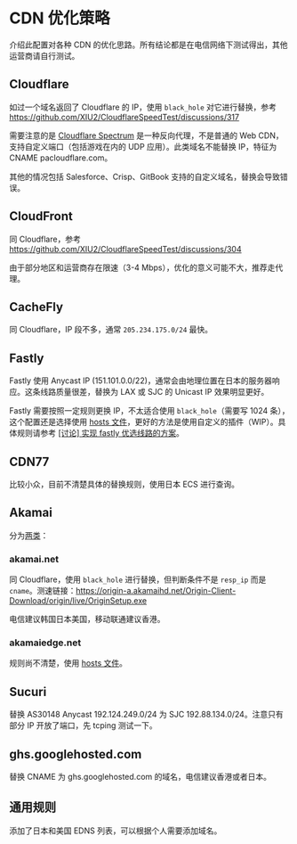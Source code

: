 # CDN 优化策略

介绍此配置对各种 CDN 的优化思路。所有结论都是在电信网络下测试得出，其他运营商请自行测试。

## Cloudflare

如过一个域名返回了 Cloudflare 的 IP，使用 `black_hole` 对它进行替换，参考 https://github.com/XIU2/CloudflareSpeedTest/discussions/317

需要注意的是 [Cloudflare Spectrum](https://www.cloudflare.com/application-services/products/cloudflare-spectrum/) 是一种反向代理，不是普通的 Web CDN，支持自定义端口（包括游戏在内的 UDP 应用）。此类域名不能替换 IP，特征为 CNAME pacloudflare.com。

其他的情况包括 Salesforce、Crisp、GitBook 支持的自定义域名，替换会导致错误。

## CloudFront

同 Cloudflare，参考 https://github.com/XIU2/CloudflareSpeedTest/discussions/304

由于部分地区和运营商存在限速（3-4 Mbps），优化的意义可能不大，推荐走代理。

## CacheFly

同 Cloudflare，IP 段不多，通常 `205.234.175.0/24` 最快。

## Fastly

Fastly 使用 Anycast IP (151.101.0.0/22)，通常会由地理位置在日本的服务器响应。这条线路质量很差，替换为 LAX 或 SJC 的 Unicast IP 效果明显更好。

Fastly 需要按照一定规则更换 IP，不太适合使用 `black_hole`（需要写 1024 条），这个配置还是选择使用 [hosts 文件](https://github.com/Journalist-HK/Rules/blob/main/hosts_fastly.txt)，更好的方法是使用自定义的插件（WIP）。具体规则请参考 [[讨论] 实现 fastly 优选线路的方案](https://github.com/IrineSistiana/mosdns/discussions/511)。

## CDN77

比较小众，目前不清楚具体的替换规则，使用日本 ECS 进行查询。

## Akamai

分为[两类](https://github.com/IrineSistiana/mosdns/discussions/489#discussioncomment-3711162)：

### akamai.net

同 Cloudflare，使用 `black_hole` 进行替换，但判断条件不是 `resp_ip` 而是 `cname`。测速链接：https://origin-a.akamaihd.net/Origin-Client-Download/origin/live/OriginSetup.exe

电信建议韩国日本美国，移动联通建议香港。

### akamaiedge.net

规则尚不清楚，使用 [hosts 文件](https://github.com/Journalist-HK/Rules/blob/main/hosts_akamai.txt)。

## Sucuri

替换 AS30148 Anycast 192.124.249.0/24 为 SJC 192.88.134.0/24。注意只有部分 IP 开放了端口，先 tcping 测试一下。

## ghs.googlehosted.com

替换 CNAME 为 ghs.googlehosted.com 的域名，电信建议香港或者日本。

## 通用规则

添加了日本和美国 EDNS 列表，可以根据个人需要添加域名。